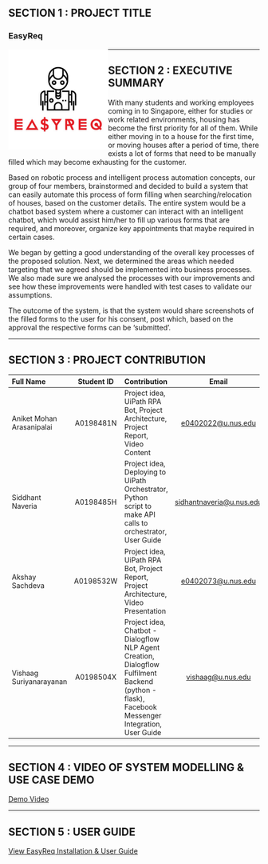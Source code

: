 ## SECTION 1 : PROJECT TITLE
### EasyReq

<p align="center"> <img src="https://raw.githubusercontent.com/vishaag/EasyReq/master/easyreq.jpeg" width="200" height="200"
     style="float: left; margin-right: 0px; " ></p>


---
## SECTION 2 : EXECUTIVE SUMMARY
With many students and working employees coming in to Singapore, either for studies or work related environments, housing has become the first priority for all of them. While either moving in to a house for the first time, or moving houses after a period of time, there exists a lot of forms that need to be manually filled which may become exhausting for the customer.

Based on robotic process and intelligent process automation concepts, our group of four members, brainstormed and decided to build a system that can easily automate this process of form filling when searching/relocation of houses, based on the customer details. The entire system would be a chatbot based system where a customer can interact with an intelligent chatbot, which would assist him/her to fill up various forms that are required, and moreover, organize key appointments that maybe required in certain cases.

We began by getting a good understanding of the overall key processes of the proposed solution. Next, we determined the areas which needed targeting that we agreed should be implemented into business processes. We also made sure we analysed the processes with our improvements and see how these improvements were handled with test cases to validate our assumptions. 

The outcome of the system, is that the system would share screenshots of the filled forms to the user for his consent, post which, based on the approval the respective forms can be ‘submitted’.

---
## SECTION 3 : PROJECT CONTRIBUTION

| Full Name | Student ID | Contribution | Email |
| :------------ |:---------------:|:------------ |:---------------:| 
| Aniket Mohan Arasanipalai | A0198481N | Project idea, UiPath RPA Bot, Project Architecture, Project Report, Video Content | e0402022@u.nus.edu |
| Siddhant Naveria | A0198485H | Project idea, Deploying to UiPath Orchestrator, Python script to make API calls to orchestrator, User Guide | sidhantnaveria@u.nus.edu |
| Akshay Sachdeva | A0198532W | Project idea, UiPath RPA Bot, Project Report, Project Architecture, Video Presentation | e0402073@u.nus.edu |
| Vishaag Suriyanarayanan | A0198504X | Project idea, Chatbot - Dialogflow NLP Agent Creation, Dialogflow Fulfilment Backend (python - flask), Facebook Messenger Integration, User Guide | vishaag@u.nus.edu |


---
## SECTION 4 : VIDEO OF SYSTEM MODELLING & USE CASE DEMO
[Demo Video](https://github.com/vishaag/EasyReq/blob/master/EasyReq%20Presentation.mp4)

---
## SECTION 5 : USER GUIDE

[View EasyReq Installation & User Guide](https://github.com/vishaag/EasyReq/blob/master/Project_Report_final1.pdf)

